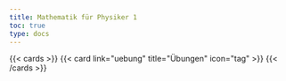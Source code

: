 ```yaml
---
title: Mathematik für Physiker 1
toc: true
type: docs
---
```


{{< cards >}}
{{< card link="uebung" title="Übungen" icon="tag" >}}
{{< /cards >}}